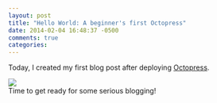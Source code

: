 ```yaml
---
layout: post
title: "Hello World: A beginner's first Octopress"
date: 2014-02-04 16:48:37 -0500
comments: true
categories: 
---
```


Today, I created my first blog post after deploying <a href="http://octopress.org/" >Octopress</a>.

<img src='http://i.imgur.com/vV4mtFs.gif'>
<br>
<caption>Time to get ready for some serious blogging!</caption>